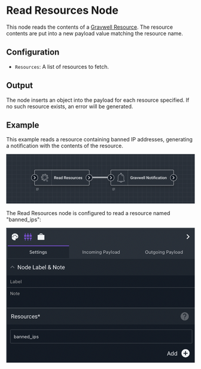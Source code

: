 # Read Resources Node

This node reads the contents of a [Gravwell Resource](/resources/resources.md). The resource contents are put into a new payload value matching the resource name.

## Configuration

* `Resources`: A list of resources to fetch. 

## Output

The node inserts an object into the payload for each resource specified. If no such resource exists, an error will be generated.

## Example

This example reads a resource containing banned IP addresses, generating a notification with the contents of the resource.

![](resource-example.png)

The Read Resources node is configured to read a resource named "banned_ips":

![](resource-example2.png)


